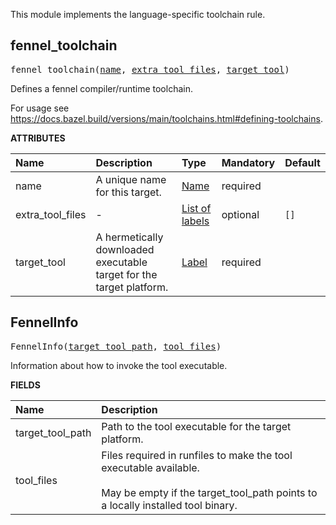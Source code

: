 <!-- Generated with Stardoc: http://skydoc.bazel.build -->

This module implements the language-specific toolchain rule.

<a id="fennel_toolchain"></a>

## fennel_toolchain

<pre>
fennel_toolchain(<a href="#fennel_toolchain-name">name</a>, <a href="#fennel_toolchain-extra_tool_files">extra_tool_files</a>, <a href="#fennel_toolchain-target_tool">target_tool</a>)
</pre>

Defines a fennel compiler/runtime toolchain.

For usage see https://docs.bazel.build/versions/main/toolchains.html#defining-toolchains.

**ATTRIBUTES**


| Name  | Description | Type | Mandatory | Default |
| :------------- | :------------- | :------------- | :------------- | :------------- |
| <a id="fennel_toolchain-name"></a>name |  A unique name for this target.   | <a href="https://bazel.build/concepts/labels#target-names">Name</a> | required |  |
| <a id="fennel_toolchain-extra_tool_files"></a>extra_tool_files |  -   | <a href="https://bazel.build/concepts/labels">List of labels</a> | optional |  `[]`  |
| <a id="fennel_toolchain-target_tool"></a>target_tool |  A hermetically downloaded executable target for the target platform.   | <a href="https://bazel.build/concepts/labels">Label</a> | required |  |


<a id="FennelInfo"></a>

## FennelInfo

<pre>
FennelInfo(<a href="#FennelInfo-target_tool_path">target_tool_path</a>, <a href="#FennelInfo-tool_files">tool_files</a>)
</pre>

Information about how to invoke the tool executable.

**FIELDS**


| Name  | Description |
| :------------- | :------------- |
| <a id="FennelInfo-target_tool_path"></a>target_tool_path |  Path to the tool executable for the target platform.    |
| <a id="FennelInfo-tool_files"></a>tool_files |  Files required in runfiles to make the tool executable available.<br><br>May be empty if the target_tool_path points to a locally installed tool binary.    |


